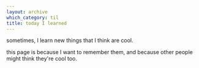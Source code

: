 ```yaml
---
layout: archive
which_category: til
title: today I learned
---
```


sometimes, I learn new things that I think are cool.

this page is because I want to remember them, and because other people might think they're cool too.
